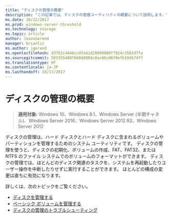 ```yaml
---
title: "ディスクの管理の概要"
description: "この記事では、ディスクの管理ユーティリティの概要について説明します。"
ms.date: 10/12/2017
ms.prod: windows-server-threshold
ms.technology: storage
ms.topic: article
author: JasonGerend
manager: brianlic
ms.author: jgerend
ms.openlocfilehash: d3752c4448ccdfe41d28009800f7924c3502d7fa
ms.sourcegitcommit: 583355400f6b0d880dc0ac6bc06f0efb50d674f7
ms.translationtype: HT
ms.contentlocale: ja-JP
ms.lasthandoff: 10/17/2017
---
```

# <a name="overview-of-disk-management"></a>ディスクの管理の概要

> **適用対象:** Windows 10、Windows 8.1、Windows Server (半期チャネル)、Windows Server 2016、Windows Server 2012 R2、Windows Server 2012

ディスクの管理は、ハード ディスクとハード ディスクに含まれるボリュームやパーティションを管理するためのシステム ユーティリティです。 ディスクの管理を使うと、ディスクの初期化、ボリュームの作成、FAT、FAT32、または NTFS のファイル システムでのボリュームのフォーマットができます。 ディスクの管理では、ほとんどのディスク関連のタスクを、システムを再起動したりユーザー操作を中断したりせずに実行することができます。 ほとんどの構成の変更は直ちに有効になります。

詳しくは、次のトピックをご覧ください。

-   [ディスクを管理する](manage-disks.md)
-   [ベーシック ボリュームを管理する](manage-basic-volumes.md)
-   [ディスクの管理のトラブルシューティング](troubleshooting-disk-management.md)

